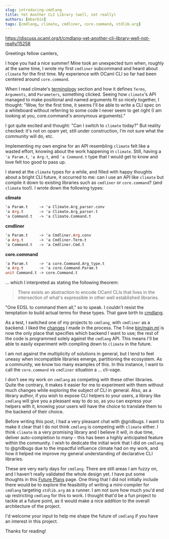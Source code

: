 ```yaml
---
slug: introducing-cmdlang
title: Yet Another CLI Library (well, not really)
authors: [mbarbin]
tags: [cmdlang, climate, cmdliner, core.command, stdlib.arg]
---
```


https://discuss.ocaml.org/t/cmdlang-yet-another-cli-library-well-not-really/15258

Greetings fellow camlers,

I hope you had a nice summer! Mine took an unexpected turn when, roughly at the same time, I wrote my first `cmdliner` subcommand and heard about `climate` for the first time. My experience with OCaml CLI so far had been centered around `core.command`.

When I read climate's [terminology](https://github.com/gridbugs/climate?tab=readme-ov-file#terminology) section and how it defines `Terms`, `Arguments`, and `Parameters`, something clicked. Seeing how `climate`'s API managed to make positional and named arguments fit so nicely together, I thought: "Wow, for the first time, it seems I'll be able to write a CLI spec on a whiteboard without referring to some code I never seem to get right (I am looking at you, core.command's anonymous arguments)."

I got quite excited and thought: "Can I switch to `climate` today?" But reality checked: it's not on opam yet, still under construction, I'm not sure what the community will do, etc.

Implementing my own engine for an API resembling `climate` felt like a wasted effort, knowing about the work happening in `climate`. Still, having a `'a Param.t`, `'a Arg.t`, and `'a Command.t` type that I would get to know and love felt too good to pass up.

I stared at the `climate` types for a while, and filled with happy thoughts about a bright CLI future, it occurred to me: can I use an API like `climate` but compile it down to existing libraries such as `cmdliner` or `core.command`? (and `climate` too!). I wrote down the following types:

**climate**

```ocaml
'a Param.t     -> 'a Climate.Arg_parser.conv
'a Arg.t       -> 'a Climate.Arg_parser.t
'a Command.t   -> 'a Climate.Command.t
```

**cmdliner**

```ocaml
'a Param.t     -> 'a Cmdliner.Arg.conv
'a Arg.t       -> 'a Cmdliner.Term.t
'a Command.t   -> 'a Cmdliner.Cmd.t
```

**core.command**

```ocaml
'a Param.t     -> 'a core.Command.Arg_type.t
'a Arg.t       -> 'a core.Command.Param.t
unit Command.t -> core.Command.t
```

... which I interpreted as stating the following theorem:

> There exists an abstraction to encode OCaml CLIs that lives in the intersection of what's expressible in other well established libraries.

"One EDSL to command them all," so to speak. I couldn't resist the temptation to build actual terms for these types. That gave birth to [cmdlang](https://github.com/mbarbin/cmdlang).

As a test, I switched one of my projects to `cmdlang`, with `cmdliner` as a backend. I liked the [changes](https://github.com/mbarbin/bopkit/pull/14) I made in the process. The 1-line [bin/main.ml](https://github.com/mbarbin/bopkit/blob/main/bin/main.ml) is now the only place that specifies which backend I want to use; the rest of the code is programmed solely against the `cmdlang` API. This means I'll be able to easily experiment with compiling down to `climate` in the future.

I am not against the multiplicity of solutions in general, but I tend to feel uneasy when incompatible libraries emerge, partitioning the ecosystem. As a community, we know too many examples of this. In this instance, I want to call the `core.command` vs `cmdliner` situation a ... cli-vage.

I don't see my work on `cmdlang` as competing with these other libraries. Quite the contrary, it makes it easier for me to experiment with them without much changes while exploring the subject of CLI in general. Also, as a library author, if you wish to expose CLI helpers to your users, a library like `cmdlang` will give you a pleasant way to do so, as you can express your helpers with it, knowing your users will have the choice to translate them to the backend of their choice.

Before writing this post, I had a very pleasant chat with @gridbugs. I want to make it clear that I do not think `cmdlang` is competing with `climate` either. I think `climate` is a very promising library and I believe it will, in due time, deliver auto-completion to many - this has been a highly anticipated feature within the community. I wish to dedicate the initial work that I did on `cmdlang` to @gridbugs due to the impactful influence climate had on my work, and how it helped me improve my general understanding of declarative CLI libraries.

These are very early days for `cmdlang`. There are still areas I am fuzzy on, and I haven't really validated the whole design yet. I have put some thoughts in this [Future Plans](https://mbarbin.github.io/cmdlang/docs/explanation/future_plans/) page. One thing that I did not initially include there would be to explore the feasibility of writing a mini-compiler for `cmdlang` targeting `stdlib.arg` as a runner. I am not sure how much you'd end up restricting `cmdlang` for this to work. I thought that'd be a fun project to tackle at a future point, as it would make a nice addition to the overall architecture of the project.

I'd welcome your input to help me shape the future of `cmdlang` if you have an interest in this project.

Thanks for reading!
